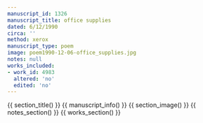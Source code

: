 ```yaml
---
manuscript_id: 1326
manuscript_title: office supplies
dated: 6/12/1990
circa: ''
method: xerox
manuscript_type: poem
image: poem1990-12-06-office_supplies.jpg
notes: null
works_included:
- work_id: 4983
  altered: 'no'
  edited: 'no'
---
```


{{ section_title() }}
{{ manuscript_info() }}
{{ section_image() }}
{{ notes_section() }}
{{ works_section() }}
